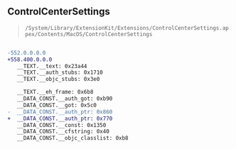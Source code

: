 ## ControlCenterSettings

> `/System/Library/ExtensionKit/Extensions/ControlCenterSettings.appex/Contents/MacOS/ControlCenterSettings`

```diff

-552.0.0.0.0
+558.400.0.0.0
   __TEXT.__text: 0x23a44
   __TEXT.__auth_stubs: 0x1710
   __TEXT.__objc_stubs: 0x3e0

   __TEXT.__eh_frame: 0x6b8
   __DATA_CONST.__auth_got: 0xb90
   __DATA_CONST.__got: 0x5c0
-  __DATA_CONST.__auth_ptr: 0x860
+  __DATA_CONST.__auth_ptr: 0x770
   __DATA_CONST.__const: 0x1350
   __DATA_CONST.__cfstring: 0x40
   __DATA_CONST.__objc_classlist: 0xb8

```
